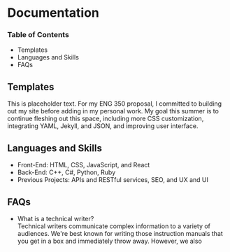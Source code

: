 # Documentation
### Table of Contents 
<ul> 
	<li> Templates </li> 
	<li> Languages and Skills </li> 
	<li> FAQs </li>
</ul>

## Templates 
This is placeholder text. For my ENG 350 proposal, I committed to building out my site before adding in my personal work. My goal this summer is to continue fleshing out this space, including more CSS customization, integrating YAML, Jekyll, and JSON, and improving user interface. 

## Languages and Skills 
<ul>
	<li> Front-End: HTML, CSS, JavaScript, and React
	<li> Back-End: C++, C#, Python, Ruby
	<li> Previous Projects: APIs and RESTful services, SEO, and UX and UI
</ul>

## FAQs
<ul>
	<li> What is a technical writer?</li> 
	Technical writers communicate complex information to a variety of audiences. We're best known for writing those instruction manuals that you get in a box and immediately throw away. However, we also 